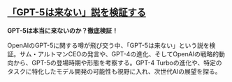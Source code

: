 ## [「GPT-5は来ない」説を検証する](https://zenn.dev/oikon/articles/cb11b84f891228)

**GPT-5は本当に来ないのか？徹底検証！**

OpenAIのGPT-5に関する噂が飛び交う中、「GPT-5は来ない」という説を検証。サム・アルトマンCEOの発言や、GPT-4の進化、そしてOpenAIの戦略的動向から、GPT-5の登場時期や形態を考察する。GPT-4 Turboの進化や、特定のタスクに特化したモデル開発の可能性も視野に入れ、次世代AIの展望を探る。
